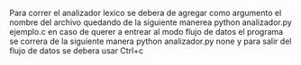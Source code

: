 Para correr el analizador lexico se debera de agregar como argumento el nombre del archivo quedando de la siguiente manerea python analizador.py ejemplo.c en caso de querer a entrear al modo flujo de datos el programa se correra de la siguiente manera python analizador.py none y para salir del flujo de datos se debera usar Ctrl+c